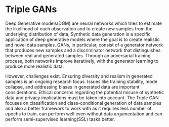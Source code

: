 # Triple GANs

Deep Generative models(DGM) are neural networks which tries to estimate the
likelihood of each observation and to create new samples from the underlying
distribution of data, Synthetic data generation is a specific application of deep
generative models where the goal is to create realistic and novel data samples.
GANs, in particular, consist of a generator network that produces new samples
and a discriminator network that distinguishes between real and generated samples.
Through an adversarial training process, both networks improve iteratively, with
the generator learning to produce more realistic data.


However, challenges exist. Ensuring diversity and realism in generated samples
is an ongoing research focus. Issues like training stability, mode collapse, and
addressing biases in generated data are important considerations. Ethical concerns
regarding the potential misuse of synthetic data and privacy implications must be
taken into account. The Triple GAN focuses on classification and class-conditional
generation of data samples and also a better framework to work with as it requires
less number of epochs to train, can perform well even without data argumentation
and can perform semi-supervised learning(SSL) tasks better.
